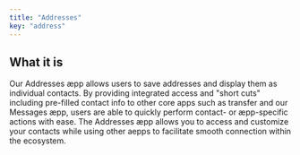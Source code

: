 ```yaml
---
title: "Addresses"
key: "address"
---
```


## What it is
Our Addresses æpp allows users to save addresses and display them as individual contacts. By providing integrated access and "short cuts" including pre-filled contact info to other core apps such as transfer and our Messages æpp, users are able to quickly perform contact- or æpp-specific actions with ease. The Addresses æpp allows you to access and customize your contacts while using other aepps to facilitate smooth connection within the ecosystem.
